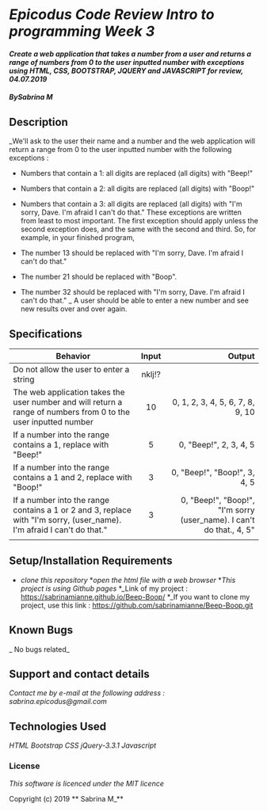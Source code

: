 # _Epicodus Code Review Intro to programming Week 3_

#### _Create a web application that takes a number from a user and returns a range of numbers from 0 to the user inputted number with exceptions using HTML, CSS, BOOTSTRAP, JQUERY and JAVASCRIPT for review, 04.07.2019_

#### _By**Sabrina M**_

## Description

_We'll ask to the user their name and a number and the web application will return a range from 0 to the user inputted number with the following exceptions :

* Numbers that contain a 1: all digits are replaced (all digits) with "Beep!"
* Numbers that contain a 2: all digits are replaced (all digits) with "Boop!"
* Numbers that contain a 3: all digits are replaced (all digits) with "I'm sorry, Dave. I'm afraid I can't do that."
These exceptions are written from least to most important. The first exception should apply unless the second exception does, and the same with the second and third. So, for example, in your finished program,

* The number 13 should be replaced with "I'm sorry, Dave. I'm afraid I can't do that."
* The number 21 should be replaced with "Boop".
* The number 32 should be replaced with "I'm sorry, Dave. I'm afraid I can't do that."  _
A user should be able to enter a new number and see new results over and over again.


## Specifications



| Behavior | Input | Output |
| ------------- |:-------------:| -----:|
| Do not allow the user to enter a string  | nklj!? |  |
| The web application takes the user number and will return a range of numbers from 0 to the user inputted number | 10 | 0, 1, 2, 3, 4, 5, 6, 7, 8, 9, 10 |
| If a number into the range contains a 1, replace with "Beep!" | 5 | 0, "Beep!", 2, 3, 4, 5 |
| If a number into the range contains a 1 and 2,  replace with "Boop!"| 3 | 0, "Beep!", "Boop!", 3, 4, 5 |
| If a number into the range contains a 1 or 2 and 3,   replace with "I'm sorry, (user_name). I'm afraid I can't do that."| 3 | 0, "Beep!", "Boop!", "I'm sorry (user_name). I can't do that., 4, 5" |
| | | |



## Setup/Installation Requirements

* _clone this repository_
*_open the html file with a web browser_
*_This project is using Github pages_
*_Link of my project : https://sabrinamianne.github.io/Beep-Boop/
*_If you want to clone my project, use this link : https://github.com/sabrinamianne/Beep-Boop.git

## Known Bugs

_ No bugs related_

## Support and contact details

_Contact me by e-mail at the following address : sabrina.epicodus@gmail.com_

## Technologies Used

_HTML_
_Bootstrap_
_CSS_
_jQuery-3.3.1_
_Javascript_



### License

*This software is licenced under the MIT licence*

Copyright (c) 2019 ** Sabrina M_**
